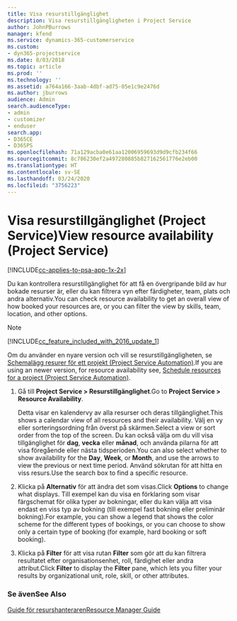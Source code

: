 ```yaml
---
title: Visa resurstillgänglighet
description: Visa resurstillgängligheten i Project Service
author: JohnPBurrows
manager: kfend
ms.service: dynamics-365-customerservice
ms.custom:
- dyn365-projectservice
ms.date: 8/03/2018
ms.topic: article
ms.prod: ''
ms.technology: ''
ms.assetid: a764a166-3aab-4dbf-ad75-05e1c9e2476d
ms.author: jburrows
audience: Admin
search.audienceType:
- admin
- customizer
- enduser
search.app:
- D365CE
- D365PS
ms.openlocfilehash: 71a129acba0e61aa12006959693d9d9cfb234f66
ms.sourcegitcommit: 8c786230ef2a497280885b827162561776e2eb00
ms.translationtype: HT
ms.contentlocale: sv-SE
ms.lasthandoff: 03/24/2020
ms.locfileid: "3756223"
---
```

# <a name="view-resource-availability-project-service"></a><span data-ttu-id="2c4c8-103">Visa resurstillgänglighet (Project Service)</span><span class="sxs-lookup"><span data-stu-id="2c4c8-103">View resource availability (Project Service)</span></span>

[!INCLUDE[cc-applies-to-psa-app-1x-2x](../includes/cc-applies-to-psa-app-1x-2x.md)]

<span data-ttu-id="2c4c8-104">Du kan kontrollera resurstillgänglighet för att få en övergripande bild av hur bokade resurser är, eller du kan filtrera vyn efter färdigheter, team, plats och andra alternativ.</span><span class="sxs-lookup"><span data-stu-id="2c4c8-104">You can check resource availability to get an overall view of how booked your resources are, or you can filter the view by skills, team, location, and other options.</span></span>  
  
> [!NOTE]
> [!INCLUDE[cc_feature_included_with_2016_update_1](../includes/cc-feature-included-with-2016-update-1.md)]  
> 
>  <span data-ttu-id="2c4c8-105">Om du använder en nyare version och vill se resurstillgängligheten, se [Schemalägg resurer för ett projekt (Project Service Automation)](../project-service/schedule-resources-project.md).</span><span class="sxs-lookup"><span data-stu-id="2c4c8-105">If you are using an newer version, for resource availability see, [Schedule resources for a project (Project Service Automation)](../project-service/schedule-resources-project.md).</span></span>  

1. <span data-ttu-id="2c4c8-106">Gå till **Project Service > Resurstillgänglighet**.</span><span class="sxs-lookup"><span data-stu-id="2c4c8-106">Go to **Project Service > Resource Availability**.</span></span>  

    <span data-ttu-id="2c4c8-107">Detta visar en kalendervy av alla resurser och deras tillgänglighet.</span><span class="sxs-lookup"><span data-stu-id="2c4c8-107">This shows a calendar view of all resources and their availability.</span></span> <span data-ttu-id="2c4c8-108">Välj en vy eller sorteringsordning från överst på skärmen.</span><span class="sxs-lookup"><span data-stu-id="2c4c8-108">Select a view or sort order from the top of the screen.</span></span> <span data-ttu-id="2c4c8-109">Du kan också välja om du vill visa tillgänglighet för **dag**, **vecka** eller **månad**, och använda pilarna för att visa föregående eller nästa tidsperioden.</span><span class="sxs-lookup"><span data-stu-id="2c4c8-109">You can also select whether to show availability for the **Day**, **Week**, or **Month**, and use the arrows to view the previous or next time period.</span></span> <span data-ttu-id="2c4c8-110">Använd sökrutan för att hitta en viss resurs.</span><span class="sxs-lookup"><span data-stu-id="2c4c8-110">Use the search box to find a specific resource.</span></span>  

2. <span data-ttu-id="2c4c8-111">Klicka på **Alternativ** för att ändra det som visas.</span><span class="sxs-lookup"><span data-stu-id="2c4c8-111">Click **Options** to change what displays.</span></span> <span data-ttu-id="2c4c8-112">Till exempel kan du visa en förklaring som visar färgschemat för olika typer av bokningar, eller du kan välja att visa endast en viss typ av bokning (till exempel fast bokning eller preliminär bokning).</span><span class="sxs-lookup"><span data-stu-id="2c4c8-112">For example, you can show a legend that shows the color scheme for the different types of bookings, or you can choose to show only a certain type of booking (for example, hard booking or soft booking).</span></span>  

3. <span data-ttu-id="2c4c8-113">Klicka på **Filter** för att visa rutan **Filter** som gör att du kan filtrera resultatet efter organisationsenhet, roll, färdighet eller andra attribut.</span><span class="sxs-lookup"><span data-stu-id="2c4c8-113">Click **Filter** to display the **Filter** pane, which lets you filter your results by organizational unit, role, skill, or other attributes.</span></span>  

### <a name="see-also"></a><span data-ttu-id="2c4c8-114">Se även</span><span class="sxs-lookup"><span data-stu-id="2c4c8-114">See Also</span></span>  
 [<span data-ttu-id="2c4c8-115">Guide för resurshanteraren</span><span class="sxs-lookup"><span data-stu-id="2c4c8-115">Resource Manager Guide</span></span>](../project-service/resource-manager-guide.md)
